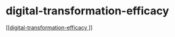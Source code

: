 # digital-transformation-efficacy
[[[digital-transformation-efficacy
](https://deepnote.com/@dataverse-odyssey-74eb/Digital-Transformation-Efficacy-4f18af2a-6825-4803-b356-e7f0e7ac6a7d)]]
